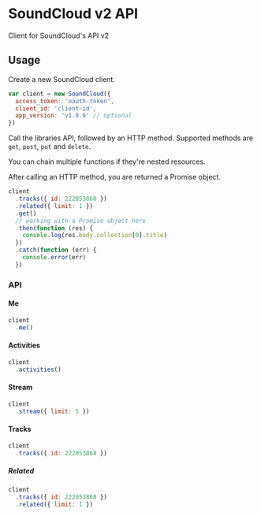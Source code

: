 # SoundCloud v2 API

Client for SoundCloud's API v2

## Usage

Create a new SoundCloud client.

```javascript
var client = new SoundCloud({
  access_token: 'oauth-token',
  client_id: 'client-id',
  app_version: 'v1.0.0' // optional
})
```

Call the libraries API, followed by an HTTP method. Supported methods are `get`, `post`, `put` and `delete`.

You can chain multiple functions if they're nested resources.

After calling an HTTP method, you are returned a Promise object.

```javascript
client
  .tracks({ id: 222053868 })
  .related({ limit: 1 })
  .get()
  // working with a Promise object here
  .then(function (res) {
    console.log(res.body.collection[0].title)
  })
  .catch(function (err) {
    console.error(err)
  })
```

### API

#### Me
```javascript
client
  .me()
```

#### Activities
```javascript
client
  .activities()
```

#### Stream
```javascript
client
  .stream({ limit: 5 })
```

#### Tracks

```javascript
client
  .tracks({ id: 222053868 })
```

##### Related
```javascript
client
  .tracks({ id: 222053868 })
  .related({ limit: 1 })
```
